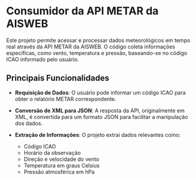 # Consumidor da API METAR da AISWEB

Este projeto permite acessar e processar dados meteorológicos em tempo real através da API METAR da AISWEB. O código coleta informações específicas, como vento, temperatura e pressão, baseando-se no código ICAO informado pelo usuário.

## Principais Funcionalidades

- **Requisição de Dados**: O usuário pode informar um código ICAO para obter o relatório METAR correspondente.
  
- **Conversão de XML para JSON**: A resposta da API, originalmente em XML, é convertida para um formato JSON para facilitar a manipulação dos dados.

- **Extração de Informações**: O projeto extrai dados relevantes como:
  - Código ICAO
  - Horário da observação
  - Direção e velocidade do vento
  - Temperatura em graus Celsius
  - Pressão atmosférica em hPa
